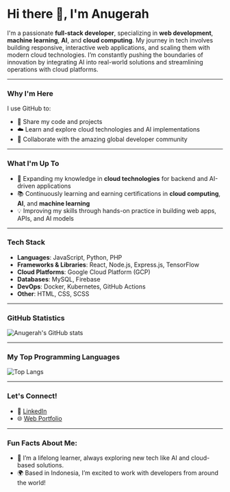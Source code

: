 # Hi there 👋, I'm Anugerah

I'm a passionate **full-stack developer**, specializing in **web development**, **machine learning**, **AI**, and **cloud computing**. My journey in tech involves building responsive, interactive web applications, and scaling them with modern cloud technologies. I’m constantly pushing the boundaries of innovation by integrating AI into real-world solutions and streamlining operations with cloud platforms.

---

### Why I'm Here
I use GitHub to:
- 📂 Share my code and projects
- ☁️ Learn and explore cloud technologies and AI implementations
- 🤝 Collaborate with the amazing global developer community

---

### What I'm Up To
- 🚀 Expanding my knowledge in **cloud technologies** for backend and AI-driven applications
- 📚 Continuously learning and earning certifications in **cloud computing**, **AI**, and **machine learning**
- 💡 Improving my skills through hands-on practice in building web apps, APIs, and AI models

---

### Tech Stack
- **Languages**: JavaScript, Python, PHP
- **Frameworks & Libraries**: React, Node.js, Express.js, TensorFlow
- **Cloud Platforms**: Google Cloud Platform (GCP)
- **Databases**: MySQL, Firebase
- **DevOps**: Docker, Kubernetes, GitHub Actions
- **Other**: HTML, CSS, SCSS

---

### GitHub Statistics

![Anugerah's GitHub stats](https://github-readme-stats.vercel.app/api?username=anugerah160&show_icons=true&theme=dark&count_private=true)

---

### My Top Programming Languages

![Top Langs](https://github-readme-stats.vercel.app/api/top-langs/?username=anugerah160&layout=compact&theme=dark)

---

### Let's Connect!
- 💼 [LinkedIn](https://www.linkedin.com/in/anugerahpm)
- 🌐 [Web Portfolio](https://anugerah160.github.io)

---

### Fun Facts About Me:
- 🌱 I’m a lifelong learner, always exploring new tech like AI and cloud-based solutions.
- 🌍 Based in Indonesia, I’m excited to work with developers from around the world!

